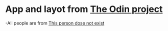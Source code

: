 # App and layot from [The Odin project](https://www.theodinproject.com/lessons/node-path-intermediate-html-and-css-admin-dashboard)

-All people are from [This person dose not exist](https://thispersondoesnotexist.com/)